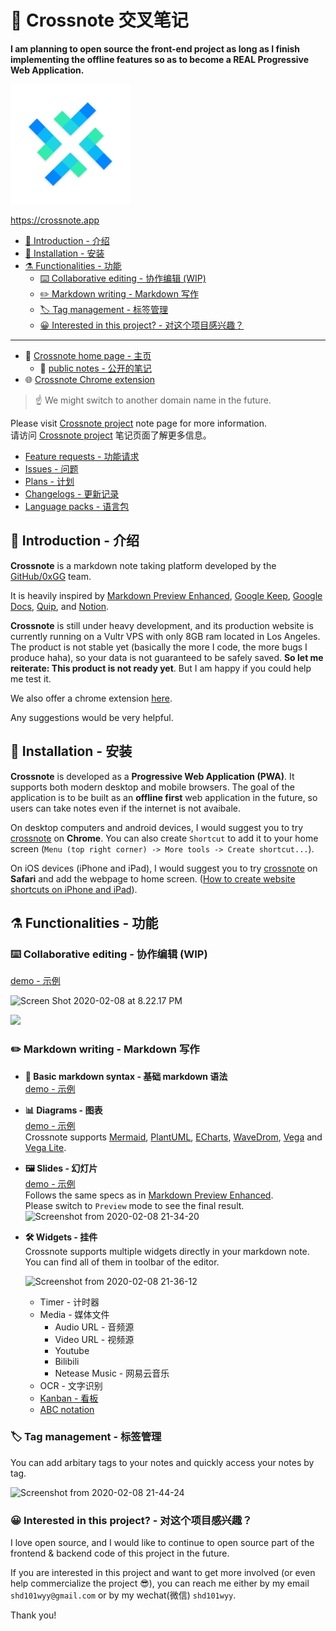 # 📝 Crossnote 交叉笔记

**I am planning to open source the front-end project as long as I finish implementing the offline features so as to become a REAL Progressive Web Application.**

![](logo192.png)

https://crossnote.app

<!-- @import "[TOC]" {cmd="toc" depthFrom=2 depthTo=6 orderedList=false} -->

<!-- code_chunk_output -->

- [🔭 Introduction - 介绍](#introduction-介绍)
- [💾 Installation - 安装](#installation-安装)
- [⚗️ Functionalities - 功能](#️-functionalities-功能)
  - [⌨️ Collaborative editing - 协作编辑 (WIP)](#️-collaborative-editing-协作编辑-wip)
  - [✏️ Markdown writing - Markdown 写作](#️-markdown-writing-markdown-写作)
  - [🏷️ Tag management - 标签管理](#️-tag-management-标签管理)
  - [😀 Interested in this project? - 对这个项目感兴趣？](#interested-in-this-project-对这个项目感兴趣)

<!-- /code_chunk_output -->

---

- 🚪 [Crossnote home page - 主页](https://crossnote.app)
  - 👀 [public notes - 公开的笔记](https://crossnote.app/public_notes)
- 🌐 [Crossnote Chrome extension](https://github.com/0xGG/crossnote-chrome)

> ☝️ We might switch to another domain name in the future.

Please visit [Crossnote project](https://crossnote.app/note/5bba7c9b-fd45-455b-8309-03d3d568adf6) note page for more information.  
请访问 [Crossnote project](https://crossnote.app/note/5bba7c9b-fd45-455b-8309-03d3d568adf6) 笔记页面了解更多信息。

- [Feature requests - 功能请求](https://crossnote.app/note/1176fe53-4e81-4dd5-9ca4-beee1400a3a6)
- [Issues - 问题](https://crossnote.app/note/2f7ec1f5-539e-4b89-a4a5-809701ff777c)
- [Plans - 计划](https://crossnote.app/note/1a322618-ed75-46ea-bff1-8864c195f111)
- [Changelogs - 更新记录](https://crossnote.app/note/3771a0ac-0ec1-4353-a807-4c9cd173ccd5)
- [Language packs - 语言包](https://crossnote.app/note/b34ef09e-1212-47d6-a9b9-ad1928ac3de3)

## 🔭 Introduction - 介绍

**Crossnote** is a markdown note taking platform developed by the [GitHub/0xGG](https://github.com/0xGG) team.

It is heavily inspired by [Markdown Preview Enhanced](https://github.com/shd101wyy/markdown-preview-enhanced), [Google Keep](https://keep.google.com), [Google Docs](https://docs.google.com), [Quip](https://quip.com), and [Notion](https://www.notion.so).

**Crossnote** is still under heavy development, and its production website is currently running on a Vultr VPS with only 8GB ram located in Los Angeles. The product is not stable yet (basically the more I code, the more bugs I produce haha), so your data is not guaranteed to be safely saved. **So let me reiterate: This product is not ready yet**. But I am happy if you could help me test it.

We also offer a chrome extension [here](https://github.com/0xGG/crossnote-chrome).

Any suggestions would be very helpful.

## 💾 Installation - 安装

**Crossnote** is developed as a **Progressive Web Application (PWA)**. It supports both modern desktop and mobile browsers. The goal of the application is to be built as an **offline first** web application in the future, so users can take notes even if the internet is not avaibale.

On desktop computers and android devices, I would suggest you to try [crossnote](https://crossnote.app) on **Chrome**. You can also create `Shortcut` to add it to your home screen (`Menu (top right corner) -> More tools -> Create shortcut...`).

On iOS devices (iPhone and iPad), I would suggest you to try [crossnote](https://crossnote.app) on **Safari** and add the webpage to home screen. ([How to create website shortcuts on iPhone and iPad](https://www.igeeksblog.com/how-to-create-website-shortcuts-on-iphone-ipad/)).

## ⚗️ Functionalities - 功能

### ⌨️ Collaborative editing - 协作编辑 (WIP)

[demo - 示例](https://crossnote.app/editor/8b2c2eee-c566-4601-8691-702cb34bc2bc?noteKey=222d939e-d803-473a-acd4-baddb5057c2c)

![Screen Shot 2020-02-08 at 8.22.17 PM](https://i.loli.net/2020/02/08/B79a3t4HXqMgDRe.png)

<img src="https://i.loli.net/2020/02/08/lxiTIkVStvrLM7Q.jpg" height="800">

### ✏️ Markdown writing - Markdown 写作

- **📝 Basic markdown syntax - 基础 markdown 语法**  
  [demo - 示例](https://crossnote.app/demo_editor/2f541826-923b-4215-b553-c3fbdd13e4d7)

- **📊 Diagrams - 图表**  
  [demo - 示例](https://crossnote.app/demo_editor/3f354ebf-2307-4eac-8a71-f9c47a7fe6d6)  
  Crossnote supports [Mermaid](https://github.com/mermaid-js/mermaid), [PlantUML](https://plantuml.com/), [ECharts](https://echarts.apache.org/en/index.html), [WaveDrom](https://wavedrom.com/), [Vega](https://vega.github.io/vega/) and [Vega Lite](https://vega.github.io/vega-lite/).

- **🖼 Slides - 幻灯片**  
  [demo - 示例](https://crossnote.app/demo_editor/858bcb05-35ef-4ee4-a75a-4f6357dd76d0)  
  Follows the same specs as in [Markdown Preview Enhanced](https://shd101wyy.github.io/markdown-preview-enhanced/#/presentation).  
  Please switch to `Preview` mode to see the final result.  
  ![Screenshot from 2020-02-08 21-34-20](https://i.loli.net/2020/02/08/iOfFhQRESubYcn2.png)

- **🛠 Widgets - 挂件**  
  Crossnote supports multiple widgets directly in your markdown note. You can find all of them in toolbar of the editor.

  ![Screenshot from 2020-02-08 21-36-12](https://i.loli.net/2020/02/08/tiM1BZOaKcCqSmd.png)

  - Timer - 计时器
  - Media - 媒体文件
    - Audio URL - 音频源
    - Video URL - 视频源
    * Youtube
    * Bilibili
    - Netease Music - 网易云音乐
  - OCR - 文字识别
  - [Kanban - 看板](https://crossnote.app/demo_editor/eb8bbe34-327a-4956-ab95-594eb176af6f)
  - [ABC notation](https://crossnote.app/demo_editor/3cb874a8-1369-4c6c-8aed-7ec97e028f49)

### 🏷️ Tag management - 标签管理

You can add arbitary tags to your notes and quickly access your notes by tag.

![Screenshot from 2020-02-08 21-44-24](https://i.loli.net/2020/02/08/Vzwo6phEvuiNmje.png)

### 😀 Interested in this project? - 对这个项目感兴趣？

I love open source, and I would like to continue to open source part of the frontend & backend code of this project in the future.

If you are interested in this project and want to get more involved (or even help commercialize the project 😎), you can reach me either by my email `shd101wyy@gmail.com` or by my wechat(微信) `shd101wyy`.

Thank you!
